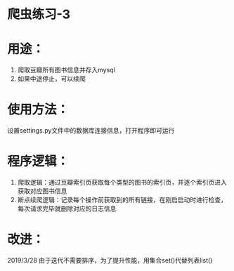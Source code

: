 # 爬虫练习-3
# 用途：
1. 爬取豆瓣所有图书信息并存入mysql
2. 如果中途停止，可以续爬

# 使用方法：
设置settings.py文件中的数据库连接信息，打开程序即可运行

# 程序逻辑：
1. 爬取逻辑：通过豆瓣索引页获取每个类型的图书的索引页，并逐个索引页进入获取对应图书信息
2. 断点续爬逻辑：记录每个操作前获取到的所有链接，在刚启启动时进行检查，每次请求完毕就删除对应的日志信息

# 改进：
2019/3/28 由于迭代不需要排序，为了提升性能，用集合set()代替列表list()
